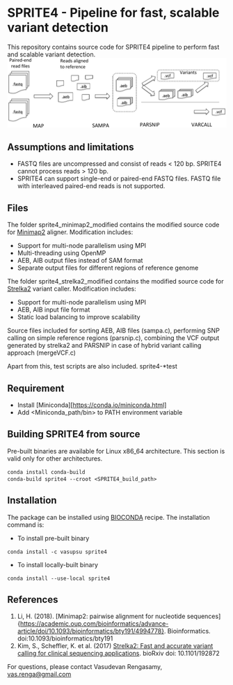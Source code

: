 # SPRITE4 - Pipeline for fast, scalable variant detection

This repository contains source code for SPRITE4 pipeline to perform fast and scalable variant detection. 
![workflow](workflow.png)

## Assumptions and limitations

- FASTQ files are uncompressed and consist of reads < 120 bp. SPRITE4 cannot process reads > 120 bp.
- SPRITE4 can support single-end or paired-end FASTQ files. FASTQ file with interleaved paired-end reads is not supported.


## Files

The folder sprite4\_minimap2\_modified contains the modified source code for [Minimap2](https://github.com/lh3/minimap2) aligner. Modification includes:

- Support for multi-node parallelism using MPI
- Multi-threading using OpenMP
- AEB, AIB output files instead of SAM format
- Separate output files for different regions of reference genome

The folder sprite4\_strelka2\_modified contains the modified source code for [Strelka2](https://github.com/Illumina/strelka) variant caller. Modification includes:

- Support for multi-node parallelism using MPI
- AEB, AIB input file format
- Static load balancing to improve scalability

Source files included for sorting AEB, AIB files (sampa.c), performing SNP calling on simple reference regions (parsnip.c), combining the VCF output generated by strelka2 and PARSNIP in case of hybrid variant calling approach (mergeVCF.c)

Apart from this, test scripts are also included. sprite4-\*test

## Requirement

- Install [Miniconda][https://conda.io/miniconda.html]
- Add <Miniconda\_path/bin> to PATH environment variable

## Building SPRITE4 from source

Pre-built binaries are available for Linux x86\_64 architecture. This section is valid only for other architectures.
```
conda install conda-build
conda-build sprite4 --croot <SPRITE4_build_path>
```

## Installation

The package can be installed using [BIOCONDA](https://bioconda.github.io/) recipe. The installation command is:

- To install pre-built binary

```
conda install -c vasupsu sprite4
```

- To install locally-built binary

```
conda install --use-local sprite4
```

## References
1. Li, H. (2018). [Minimap2: pairwise alignment for nucleotide sequences]{https://academic.oup.com/bioinformatics/advance-article/doi/10.1093/bioinformatics/bty191/4994778}. Bioinformatics. doi:10.1093/bioinformatics/bty191
2. Kim, S., Scheffler, K. et al. (2017) [Strelka2: Fast and accurate variant calling for clinical sequencing applications](https://www.biorxiv.org/content/early/2017/09/23/192872). bioRxiv doi: 10.1101/192872

For questions, please contact Vasudevan Rengasamy, vas.renga@gmail.com
